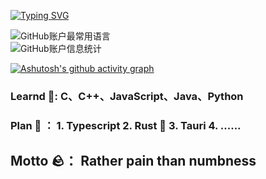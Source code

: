[![Typing SVG](https://readme-typing-svg.demolab.com?font=Fira+Code&size=22&duration=4000&pause=700&color=6B51F7&vCenter=true&multiline=true&width=534&height=150&lines=Hi+there+%F0%9F%91%8B+%2C+I'm+Alplune+Zheng+%F0%9F%98%8A;I%E2%80%99m+currently+learning+CS+in+NJUPT+%F0%9F%93%96;What+attract+me+most+is+Front+End+%F0%9F%A4%A9.+)](https://git.io/typing-svg)

![GitHub账户最常用语言](https://github-stats.ubrong.com/api/top-langs/?username=Mingaaaaaaa&layout=compact)     
![GitHub账户信息统计](https://github-stats.ubrong.com/api?username=Mingaaaaaaa&show_icons=true)

[![Ashutosh's github activity graph](https://github-readme-activity-graph.cyclic.app/graph?username=Mingaaaaaaa&theme=vue&bg_color=white)](https://github.com/ashutosh00710/github-readme-activity-graph)

### Learnd 🌟: C、C++、JavaScript、Java、Python

### Plan  🏫 ： 1. Typescript  2. Rust 🦀  3. Tauri   4. ......

## Motto 🪨： Rather pain than numbness

